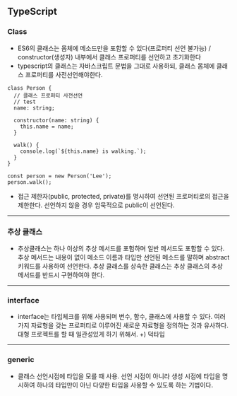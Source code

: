 ## TypeScript

### Class
- ES6의 클래스는 몸체에 메소드만을 포함할 수 있다(프로퍼티 선언 불가능) / constructor(생성자) 내부에서 클래스 프로퍼티를 선언하고 초기화한다
- typescript의 클래스는 자바스크립트 문법을 그대로 사용하되, 클래스 몸체에 클래스 프로퍼티를 사전선언해야한다.
```
class Person {
  // 클래스 프로퍼티 사전선언
  // test
  name: string;

  constructor(name: string) {
    this.name = name;
  }

  walk() {
    console.log(`${this.name} is walking.`);
  }
}

const person = new Person('Lee');
person.walk();
```
- 접근 제한자(public, protected, private)를 명시하여 선언된 프로퍼티로의 접근을 제한한다. 선언하지 않을 경우 암묵적으로 public이 선언된다.

---
### 추상 클래스
- 추상클래스는 하나 이상의 추상 메서드를 포험하며 일반 메서드도 포함할 수 있다. 추상 메서드는 내용이 없이 메소드 이름과 타입만 선언된 메소드를 말하며 abstract키워드를 사용하여 선언한다. 추상 클래스를 상속한 클래스는 추상 클래스의 추상 메서드를 반드시 구현하여야 한다.

---
### interface
- interface는 타입체크를 위해 사용되며 변수, 함수, 클래스에 사용할 수 있다. 여러가지 자료형을 갖는 프로퍼티로 이루어진 새로운 자료형을 정의하는 것과 유사하다. 대형 프로젝트를 할 때 일관성있게 하기 위해서. +) 덕타입

---
### generic
- 클래스 선언시점에 타입을 모를 때 사용. 선언 시점이 아니라 생성 시점에 타입을 명시하여 하나의 타입만이 아닌 다양한 타입을 사용할 수 있도록 하는 기법이다.